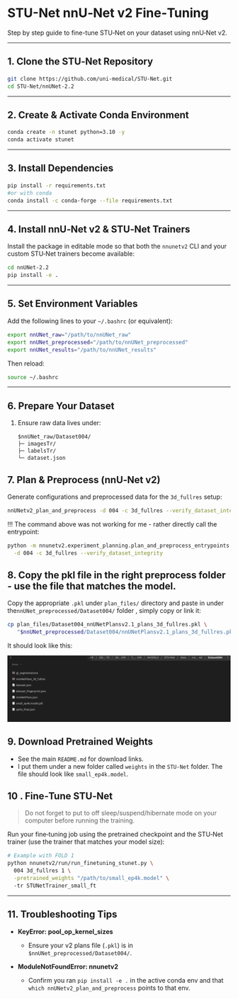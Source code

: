 # STU-Net nnU‑Net v2 Fine‑Tuning

Step by step guide to fine-tune STU‑Net on your dataset using nnU‑Net v2.

---

## 1. Clone the STU‑Net Repository

```bash
git clone https://github.com/uni-medical/STU-Net.git
cd STU-Net/nnUNet-2.2
```

---

## 2. Create & Activate Conda Environment

```bash
conda create -n stunet python=3.10 -y
conda activate stunet
```

---

## 3. Install Dependencies

```bash
pip install -r requirements.txt
#or with conda 
conda install -c conda-forge --file requirements.txt
```

---

## 4. Install nnU‑Net v2 & STU‑Net Trainers

Install the package in editable mode so that both the `nnunetv2` CLI and your custom STU‑Net trainers become available:

```bash
cd nnUNet-2.2
pip install -e .
```

---

## 5. Set Environment Variables

Add the following lines to your `~/.bashrc` (or equivalent):

```bash
export nnUNet_raw="/path/to/nnUNet_raw"
export nnUNet_preprocessed="/path/to/nnUNet_preprocessed"
export nnUNet_results="/path/to/nnUNet_results"
```

Then reload:

```bash
source ~/.bashrc
```

---

## 6. Prepare Your Dataset

1. Ensure raw data lives under:

   ```
   $nnUNet_raw/Dataset004/
   ├─ imagesTr/
   ├─ labelsTr/
   └─ dataset.json
   ```


## 7. Plan & Preprocess (nnU‑Net v2)

Generate configurations and preprocessed data for the `3d_fullres` setup:

```bash
nnUNetv2_plan_and_preprocess -d 004 -c 3d_fullres --verify_dataset_integrity
```
 !!! The command above was not working for me - rather directly call the entrypoint:

```bash
python -m nnunetv2.experiment_planning.plan_and_preprocess_entrypoints \
  -d 004 -c 3d_fullres --verify_dataset_integrity
```

## 8. Copy the pkl file in the right preprocess folder - use the file that matches the model. 
Copy the appropriate `.pkl` under `plan_files/` directory and paste in under  the`nnUNet_preprocessed/Dataset004/` folder , simply copy or link it:

```bash
cp plan_files/Dataset004_nnUNetPlansv2.1_plans_3d_fullres.pkl \
   "$nnUNet_preprocessed/Dataset004/nnUNetPlansv2.1_plans_3d_fullres.pkl"
```

It should look like this:

![img.png](img.png)


## 9. Download Pretrained Weights
- See the main `README.md` for download links.
- I put them under a new folder called `weights` in the `STU-Net` folder. The file should look like `small_ep4k.model`.



## 10 . Fine‑Tune STU‑Net

> Do not forget to put to off sleep/suspend/hibernate mode on your computer before running the training.

Run your fine‑tuning job using the pretrained checkpoint and the STU‑Net trainer (use the trainer that matches your model size):

```bash
# Example with FOLD 1 
python nnunetv2/run/run_finetuning_stunet.py \
  004 3d_fullres 1 \
  -pretrained_weights "/path/to/small_ep4k.model" \ 
  -tr STUNetTrainer_small_ft
```

---

## 11. Troubleshooting Tips

* **KeyError: pool\_op\_kernel\_sizes**

  * Ensure your v2 plans file (`.pkl`) is in `$nnUNet_preprocessed/Dataset004/`.

* **ModuleNotFoundError: nnunetv2**

  * Confirm you ran `pip install -e .` in the active conda env and that `which nnUNetv2_plan_and_preprocess` points to that env.
